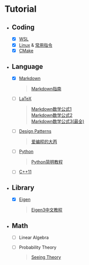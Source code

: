 # Tutorial
* ## Coding
  - [x] [WSL](WSL.md)
  - [x] [Linux](Linux.md) & [常用指令](Linux常用指令.md)
  - [x] [CMake](CMake.md)

* ## Language
  - [x] [Markdown](Markdown.md)
    >[Markdown指南](https://www.markdown.xyz/)<br>
  - [ ] [LaTeX](LaTeX数学公式.md)
    >[Markdown数学公式1](https://www.slzxf.cn/learn/5-markdown/CH02-markdown%E8%BF%9B%E9%98%B6/P27-Markdown%E6%95%B0%E5%AD%A6%E5%85%AC%E5%BC%8F.html)<br>
    >[Markdown数学公式2](https://zhuanlan.zhihu.com/p/450465546)<br>
    >[Markdown数学公式3(最全)](https://www.cnblogs.com/1024th/p/11623258.html)
  - [ ] [Design Patterns](DesignPatterns.md)
    > [爱编程的大丙](https://subingwen.cn/design-patterns/#3-%E7%BB%93%E6%9E%84%E5%9E%8B%E6%A8%A1%E5%BC%8F)
  - [ ] [Python](Python.md)
    > [Python简明教程](https://github.com/LenKiMo/byte-of-python)
  - [ ] [C++11](C++11.md)

* ## Library
  - [x] [Eigen](Eigen.md)
    > [Eigen3中文教程](https://www.windtunnel.cn/eigen3tutorial/)

* ## Math
  - [ ] Linear Algebra
  - [ ] Probability Theory 
    > [Seeing Theory](http://seeing-theory.brown.edu/cn.html)

